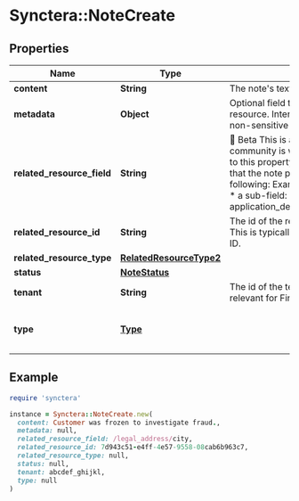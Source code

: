 # Synctera::NoteCreate

## Properties

| Name | Type | Description | Notes |
| ---- | ---- | ----------- | ----- |
| **content** | **String** | The note&#39;s text content. |  |
| **metadata** | **Object** | Optional field to store additional information about the resource. Intended to be used by the integrator to store non-sensitive data.  | [optional] |
| **related_resource_field** | **String** | 🚧 Beta This is a Beta property. Feedback from the community is welcome. We may make breaking changes to this property. Path to the field in the related resource that the note pertains to. This uses a dot notation like the following: Examples: * a field in the resource: first_name * a sub-field: legal_address.city * nested arrays: application_details.sections[1].pages[2].items[0].answer  | [optional] |
| **related_resource_id** | **String** | The id of the resource that is associated with the note. This is typically a UUID. For TENANT it is a string tenant ID.  |  |
| **related_resource_type** | [**RelatedResourceType2**](RelatedResourceType2.md) |  |  |
| **status** | [**NoteStatus**](NoteStatus.md) |  | [optional] |
| **tenant** | **String** | The id of the tenant containing the resource. This is relevant for Fintechs that have multiple workspaces.  | [optional] |
| **type** | [**Type**](Type.md) |  | [optional][default to &#39;NOTE&#39;] |

## Example

```ruby
require 'synctera'

instance = Synctera::NoteCreate.new(
  content: Customer was frozen to investigate fraud.,
  metadata: null,
  related_resource_field: /legal_address/city,
  related_resource_id: 7d943c51-e4ff-4e57-9558-08cab6b963c7,
  related_resource_type: null,
  status: null,
  tenant: abcdef_ghijkl,
  type: null
)
```

